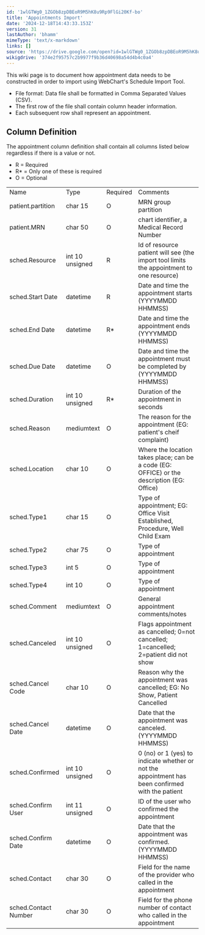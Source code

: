 ```yaml
---
id: '1wlGTWg0_1ZGOb8zpDBEoR9M5hK8u9Rp9FlGi20Kf-bo'
title: 'Appointments Import'
date: '2024-12-18T14:43:33.153Z'
version: 31
lastAuthor: 'bhamm'
mimeType: 'text/x-markdown'
links: []
source: 'https://drive.google.com/open?id=1wlGTWg0_1ZGOb8zpDBEoR9M5hK8u9Rp9FlGi20Kf-bo'
wikigdrive: '374e2f95757c2b9977f9b36d40698a54d4b4c0a4'
---
```

This wiki page is to document how appointment data needs to be constructed in order to import using WebChart's Schedule Import Tool.

* File format: Data file shall be formatted in Comma Separated Values (CSV).
* The first row of the file shall contain column header information.
* Each subsequent row shall represent an appointment.

## Column Definition

The appointment column definition shall contain all columns listed below regardless if there is a value or not.

* R = Required
* R* = Only one of these is required
* O = Optional
<table>
<tr>
<td>Name</td>
<td>Type</td>
<td>Required</td>
<td>Comments</td>
</tr>
<tr>
<td>patient.partition</td>
<td>char 15</td>
<td>O</td>
<td>MRN group partition</td>
</tr>
<tr>
<td>patient.MRN</td>
<td>char 50</td>
<td>O</td>
<td>chart identifier, a Medical Record Number</td>
</tr>
<tr>
<td>sched.Resource</td>
<td>int 10 unsigned</td>
<td>R</td>
<td>Id of resource patient will see (the import tool limits the appointment to one resource)</td>
</tr>
<tr>
<td>sched.Start Date</td>
<td>datetime</td>
<td>R</td>
<td>Date and time the appointment starts (YYYYMMDD HHMMSS)</td>
</tr>
<tr>
<td>sched.End Date</td>
<td>datetime</td>
<td>R*</td>
<td>Date and time the appointment ends (YYYYMMDD HHMMSS)</td>
</tr>
<tr>
<td>sched.Due Date</td>
<td>datetime</td>
<td>O</td>
<td>Date and time the appointment must be completed by (YYYYMMDD HHMMSS)</td>
</tr>
<tr>
<td>sched.Duration</td>
<td>int 10 unsigned</td>
<td>R*</td>
<td>Duration of the appointment in seconds</td>
</tr>
<tr>
<td>sched.Reason</td>
<td>mediumtext</td>
<td>O</td>
<td>The reason for the appointment (EG: patient's cheif complaint)</td>
</tr>
<tr>
<td>sched.Location</td>
<td>char 10</td>
<td>O</td>
<td>Where the location takes place; can be a code (EG: OFFICE) or the description (EG: Office)</td>
</tr>
<tr>
<td>sched.Type1</td>
<td>char 15</td>
<td>O</td>
<td>Type of appointment; EG: Office Visit Established, Procedure, Well Child Exam</td>
</tr>
<tr>
<td>sched.Type2</td>
<td>char 75</td>
<td>O</td>
<td>Type of appointment</td>
</tr>
<tr>
<td>sched.Type3</td>
<td>int 5</td>
<td>O</td>
<td>Type of appointment</td>
</tr>
<tr>
<td>sched.Type4</td>
<td>int 10</td>
<td>O</td>
<td>Type of appointment</td>
</tr>
<tr>
<td>sched.Comment</td>
<td>mediumtext</td>
<td>O</td>
<td>General appointment comments/notes</td>
</tr>
<tr>
<td>sched.Canceled</td>
<td>int 10 unsigned</td>
<td>O</td>
<td>Flags appointment as cancelled; 0=not cancelled; 1=cancelled; 2=patient did not show</td>
</tr>
<tr>
<td>sched.Cancel Code</td>
<td>char 10</td>
<td>O</td>
<td>Reason why the appointment was cancelled; EG: No Show, Patient Cancelled</td>
</tr>
<tr>
<td>sched.Cancel Date</td>
<td>datetime</td>
<td>O</td>
<td>Date that the appointment was canceled. (YYYYMMDD HHMMSS)</td>
</tr>
<tr>
<td>sched.Confirmed</td>
<td>int 10 unsigned</td>
<td>O</td>
<td>0 (no) or 1 (yes) to indicate whether or not the appointment has been confirmed with the patient</td>
</tr>
<tr>
<td>sched.Confirm User</td>
<td>int 11 unsigned</td>
<td>O</td>
<td>ID of the user who confirmed the appointment</td>
</tr>
<tr>
<td>sched.Confirm Date</td>
<td>datetime</td>
<td>O</td>
<td>Date that the appointment was confirmed. (YYYYMMDD HHMMSS)</td>
</tr>
<tr>
<td>sched.Contact</td>
<td>char 30</td>
<td>O</td>
<td>Field for the name of the provider who called in the appointment</td>
</tr>
<tr>
<td>sched.Contact Number</td>
<td>char 30</td>
<td>O</td>
<td>Field for the phone number of contact who called in the appointment</td>
</tr>
</table>
